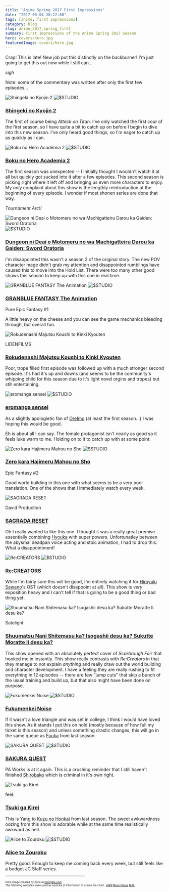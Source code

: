 ```yaml
---
title: "Anime Spring 2017 First Impressions"
date: "2017-06-04 20:22:00"
tags: [anime, first impressions]
category: blog
slug: anime_2017_spring_first
summary: First Impressions of the Anime Spring 2017 Season
hero: covers/hero.jpg
featuredImage: covers/hero.jpg
---
```




Crap! This is late! New job put this distinctly on the backburner! I'm just going to get this out now while I still can...

_sigh_

Note: some of the commentary was written after only the first few episodes...

![Shingeki no Kyojin 2](covers/20958-OvqJZf8GNno3.jpg "Shingeki no Kyojin 2") ![$STUDIO](studios/half/wit.png)

### [Shingeki no Kyojin 2](https://anilist.co/anime/20958)

The first of course being _Attack on Titan_. I've only watched the first cour of the first season, so I have quite a bit to catch up on before I begin to dive into this new season. I've only heard good things, so I'm eager to catch up as quickly as I can.

![Boku no Hero Academia 2](covers/21856-I9rVZElYPVUE.png "Boku no Hero Academia 2") ![$STUDIO](studios/half/bones.png)

### [Boku no Hero Academia 2](https://anilist.co/anime/21856)

The first season was unexpected -- I initially thought I wouldn't watch it at all but quickly got sucked into it after a few episodes. This second season is picking right where it left off and bringing us even more characters to enjoy. My _only_ complaint about this show is the lengthly reintroduction at the beginning of every episode. I wonder if most shonen series are done that way.

_Tournament Arc!!_

![Dungeon ni Deai o Motomeru no wa Machigatteiru Darou ka Gaiden: Sword Oratoria](covers/21676-WsArzi2eHqZu.jpg "Dungeon ni Deai o Motomeru no wa Machigatteiru Darou ka Gaiden: Sword Oratoria") ![$STUDIO](studios/half/jc_staff.png)

### [Dungeon ni Deai o Motomeru no wa Machigatteiru Darou ka Gaiden: Sword Oratoria](https://anilist.co/anime/21676)

I'm disappointed this wasn't a season 2 of the original story. The new POV character mage didn't grab my attention and disappointed rumblings have caused this to move into the Hold List. There were too many other good shows this season to keep up with this one in real time.

![GRANBLUE FANTASY The Animation](covers/21361-8gQWpTE5AJpz.jpg "GRANBLUE FANTASY The Animation") ![$STUDIO](studios/half/a1.png)

### [GRANBLUE FANTASY The Animation](https://anilist.co/anime/21361)

Pure Epic Fantasy #1

A little heavy on the cheese and you can see the game mechanics bleeding through, but overall fun.

![Rokudenashi Majutsu Koushi to Kinki Kyouten](covers/21700-h2zIexGqGW9U.jpg "Rokudenashi Majutsu Koushi to Kinki Kyouten")

<div class="studio">LIDENFILMS</div>

### [Rokudenashi Majutsu Koushi to Kinki Kyouten](https://anilist.co/anime/21700)

Poor, trope filled first episode was followed up with a much stronger second episode. It's had it's up and downs (and seems to be the community's whipping child for this season due to it's light novel orgins and tropes) but still entertaining.

![eromanga sensei](covers/21685-bJOXiEOxIew0.jpg "eromanga sensei") ![$STUDIO](studios/half/a1.png)

### [eromanga sensei](https://anilist.co/anime/21685)

As a slightly apologietic fan of [OreImo](https://anilist.co/anime/8769/OrenoImoutogaKonnaniKawaiiWakegaNai) (at least the first season...) I was hoping this would be good.

Eh is about all I can say. The female protagonist isn't nearly as good so it feels luke warm to me. Holding on to it to catch up with at some point.

![Zero kara Hajimeru Mahou no Sho](covers/97682-YRhTwV979zSr.jpg "Zero kara Hajimeru Mahou no Sho") ![$STUDIO](studios/half/white_fox.png)

### [Zero kara Hajimeru Mahou no Sho](https://anilist.co/anime/97682)

Epic Fantasy #2

Good world building in this one with what seems to be a very poor translation. One of the shows that I immediately watch every week.

![SAGRADA RESET](covers/97660-82E7nL8irvuF.jpg "SAGRADA RESET")

<div class="studio">David Production</div>

### [SAGRADA RESET](https://anilist.co/anime/97660)

Oh I really wanted to like this one. I thought it was a really great premise essentially combining [Hyouka](https://anilist.co/anime/12189/Hyouka) with super powers. Unfortunatley between the abysmal deadpan voice acting and stoic animation, I had to drop this. What a disappointment!

![Re:CREATORS](covers/97980-MVa6bwEU1aBm.jpg "Re:CREATORS") ![$STUDIO](studios/half/troyca.png)

### [Re:CREATORS](https://anilist.co/anime/97980)

While I'm fairly sure this will be good, I'm entirely watching it for [Hiroyuki Sawano](https://anilist.co/staff/103509/HiroyukiSawano)'s OST (which doesn't disappoint at all). This show is _very_ exposition heavy and I can't tell if that is going to be a good thing or bad thing yet.

![Shuumatsu Nani Shitemasu ka? Isogashii desu ka? Sukutte Moratte Ii desu ka?](covers/21860-9uW17VK0afyY.jpg "Shuumatsu Nani Shitemasu ka? Isogashii desu ka? Sukutte Moratte Ii desu ka?")

<div class="studio">Satelight</div>

### [Shuumatsu Nani Shitemasu ka? Isogashii desu ka? Sukutte Moratte Ii desu ka?](https://anilist.co/anime/21860)

This show opened with an absolutely perfect cover of _Scarbrough Fair_ that hooked me in instantly. This show really contrasts with _Re:Creators_ in that they manage to not explain _anything_ and really draw out the world building and character development. I have a feeling they are really rushing to fit everything in 12 episodes -- there are few "jump cuts" that skip a bunch of the usual training and build up, but that also might have been done on purpose.

![Fukumenkei Noise](covers/21773-k1b0HzcHaaAd.jpg "Fukumenkei Noise") ![$STUDIO](studios/half/brains_base.png)

### [Fukumenkei Noise](https://anilist.co/anime/21773)

If it wasn't a love triangle and was set in college, I think I would have loved this show. As it stands I put this on hold (mostly because of how full my ticket is this season) and unless something drastic changes, this will go in the same queue as [Fuuka](https://anilist.co/anime/21887/Fuuka) from last season.

![SAKURA QUEST](covers/97903-Q50eYGCP5YQO.jpg "SAKURA QUEST") ![$STUDIO](studios/half/pa_works.png)

### [SAKURA QUEST](https://anilist.co/anime/97903)

PA Works is at it again. This is a crushing reminder that I still haven't finished [Shirobako](https://anilist.co/anime/20812/Shirobako) which is criminal in it's own right.

![Tsuki ga Kirei](covers/98202-6tcO8jd0Pwj4.jpg "Tsuki ga Kirei")

<div class="studio">feel.</div>

### [Tsuki ga Kirei](https://anilist.co/anime/98202)

This is Yang to [Kuzu no Honkai](https://anilist.co/anime/21701/KuzunoHonkai) from last season. The sweet awkwardness oozing from this show is adorable while at the same time realistically awkward as hell.

![Alice to Zouroku](covers/97821-2AcwSXsBGsos.jpg "Alice to Zouroku") ![$STUDIO](studios/half/jc_staff.png)

### [Alice to Zouroku](https://anilist.co/anime/97821)

Pretty good. Enough to keep me coming back every week, but still feels like a budget JC Staff series.

<div style="text-align: center">
<hr style="width: 50%"/>
</div>

<div style="font-size: 60%">
Hero image created by Zana at <a href="https://neregate.com/blog/">neregate.com</a> <br/>
The following websites were used as sources of information to create the chart : 
<a href="https://www.animenewsnetwork.com/">ANN</a>
<a href="https://m-p.sakura.ne.jp/">Moon Phase</a>
<a href="https://myanimelist.net/">MAL</a>
</div>
